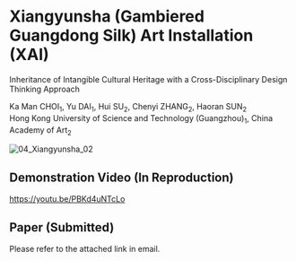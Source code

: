 # Xiangyunsha (Gambiered Guangdong Silk) Art Installation (XAI)
Inheritance of Intangible Cultural Heritage with a Cross-Disciplinary Design Thinking Approach

Ka Man CHOI<sub>1</sub>, Yu DAI<sub>1</sub>, Hui SU<sub>2</sub>, Chenyi ZHANG<sub>2</sub>, Haoran SUN<sub>2</sub><br>
Hong Kong University of Science and Technology (Guangzhou)<sub>1</sub>, China Academy of Art<sub>2</sub>

![04_Xiangyunsha_02](https://github.com/janetckm/XAI/assets/16043579/1c86edcf-b987-42d8-a17a-e21d3ffb1c20)


## Demonstration Video (In Reproduction)
https://youtu.be/PBKd4uNTcLo

## Paper (Submitted)
Please refer to the attached link in email.
